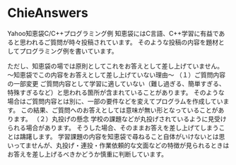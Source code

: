 # ChieAnswers
Yahoo知恵袋C/C++プログラミング例
知恵袋にはC言語、C++学習に有益であると思われるご質問が時々投稿されています。
そのような投稿の内容を題材としてプログラミング例を書いています。

ただし、知恵袋の場では原則としてこれをお答えとして差し上げていません。
～知恵袋でこの内容をお答えとして差し上げていない理由～
（１）ご質問内容の一部変更
ご質問内容として学習に適していない（難し過ぎる、簡単すぎる、特殊すぎるなど）と思われる箇所が含まれていることがあります。
そのような場合はご質問内容とは別に、一部の要件などを変えてプログラムを作成しています。
この結果、ご質問へのお答えとしては意味が無い形となっていることがあります。
（２）丸投げの懸念
学校の課題などが丸投げされているように見受けられる場合があります。
そうした場合、そのままお答えを差し上げてしまうことは躊躇します。
学習課題の内容を知恵袋で尋ねること自体がいけないとは思いってませんが、丸投げ・連投・作業依頼的な文面などの特徴が見られるときはお答えを差し上げるべきかどうか慎重に判断しています。
